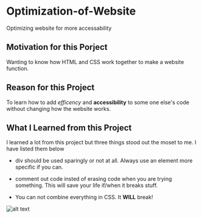 # Optimization-of-Website
Optimizing website for more accessability

## Motivation for this Porject

Wanting to know how HTML and CSS work together to make a website function.

## Reason for this Project

To learn how to add *efficency* and **accessibility** to some one else's code without changing how the website works.

## What I Learned from this Project

I learned a lot from this project but three things stood out the moset to me. I have listed them below
  
  * div should be used sparingly or not at all. Always use an element more specific if you can.
 
  * comment out code insted of erasing code when you are trying something. This will save your life if/when it breaks stuff.
  
  * You can not combine everything in CSS. It **WILL** break!

 ![alt text](assets/images/Horisoen.png)
